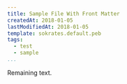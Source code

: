 ```yaml
---
title: Sample File With Front Matter
createdAt: 2018-01-05
lastModifiedAt: 2018-01-05
template: sokrates.default.peb
tags:
  - test
  - sample
...
```


Remaining text.
